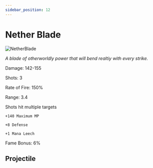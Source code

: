 ```yaml
---
sidebar_position: 12
---
```


# Nether Blade

![NetherBlade](https://vwiki.valorserver.com/api/item/picture/nether%20blade)

<i>A blade of otherworldly power that will bend realtiy with every strike.</i>

Damage: 142-155

Shots: 3

Rate of Fire: 150%

Range: 3.4

Shots hit multiple targets

    +140 Maximum MP
    
    +8 Defense
    
    +1 Mana Leech

Fame Bonus: 6%

## Projectile

